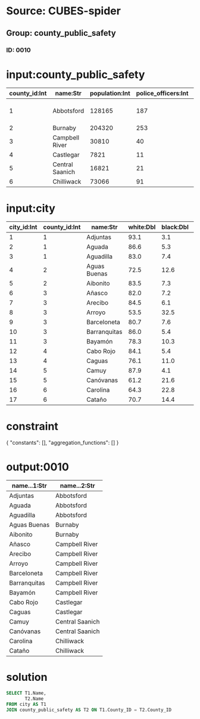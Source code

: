 # Source: CUBES-spider
## Group: county_public_safety
### ID: 0010

# input:county_public_safety

| county_id:Int | name:Str | population:Int | police_officers:Int | residents_per_officer:Int | case_burden:Int | crime_rate:Dbl | police_force:Str | location:Str |
|---|---|---|---|---|---|---|---|---|
| 1 | Abbotsford | 128165 | 187 | 685 | 81 | 118.0 | Abbotsford Police Department | East |
| 2 | Burnaby | 204320 | 253 | 808 | 100 | 123.0 | RCMP | East |
| 3 | Campbell River | 30810 | 40 | 770 | 137 | 178.0 | RCMP | West |
| 4 | Castlegar | 7821 | 11 | 711 | 107 | 150.0 | RCMP | North |
| 5 | Central Saanich | 16821 | 21 | 801 | 39 | 49.0 | Central Saanich Police | East |
| 6 | Chilliwack | 73066 | 91 | 803 | 140 | 174.0 | RCMP | West |

# input:city

| city_id:Int | county_id:Int | name:Str | white:Dbl | black:Dbl | amerindian:Dbl | asian:Dbl | multiracial:Dbl | hispanic:Dbl |
|---|---|---|---|---|---|---|---|---|
| 1 | 1 | Adjuntas | 93.1 | 3.1 | 0.3 | 0.0 | 3.4 | 99.6 |
| 2 | 1 | Aguada | 86.6 | 5.3 | 0.3 | 0.1 | 7.7 | 99.4 |
| 3 | 1 | Aguadilla | 83.0 | 7.4 | 0.3 | 0.2 | 8.2 | 98.5 |
| 4 | 2 | Aguas Buenas | 72.5 | 12.6 | 0.6 | 0.1 | 14.2 | 99.5 |
| 5 | 2 | Aibonito | 83.5 | 7.3 | 0.2 | 0.0 | 9.0 | 99.3 |
| 6 | 3 | Añasco | 82.0 | 7.2 | 0.4 | 0.1 | 10.3 | 99.2 |
| 7 | 3 | Arecibo | 84.5 | 6.1 | 0.4 | 0.1 | 7.9 | 99.2 |
| 8 | 3 | Arroyo | 53.5 | 32.5 | 0.9 | 0.2 | 13.0 | 99.1 |
| 9 | 3 | Barceloneta | 80.7 | 7.6 | 0.3 | 0.1 | 11.2 | 99.4 |
| 10 | 3 | Barranquitas | 86.0 | 5.4 | 0.3 | 0.0 | 8.3 | 99.3 |
| 11 | 3 | Bayamón | 78.3 | 10.3 | 0.6 | 0.2 | 10.7 | 99.0 |
| 12 | 4 | Cabo Rojo | 84.1 | 5.4 | 0.3 | 0.1 | 10.1 | 98.9 |
| 13 | 4 | Caguas | 76.1 | 11.0 | 0.6 | 0.2 | 12.1 | 99.1 |
| 14 | 5 | Camuy | 87.9 | 4.1 | 0.3 | 0.1 | 7.6 | 99.4 |
| 15 | 5 | Canóvanas | 61.2 | 21.6 | 0.9 | 0.2 | 16.1 | 99.2 |
| 16 | 6 | Carolina | 64.3 | 22.8 | 0.9 | 0.4 | 11.7 | 98.6 |
| 17 | 6 | Cataño | 70.7 | 14.4 | 1.0 | 0.3 | 13.7 | 99.0 |

# constraint

{
  "constants": [],
  "aggregation_functions": []
}

# output:0010

| name...1:Str | name...2:Str |
|---|---|
| Adjuntas | Abbotsford |
| Aguada | Abbotsford |
| Aguadilla | Abbotsford |
| Aguas Buenas | Burnaby |
| Aibonito | Burnaby |
| Añasco | Campbell River |
| Arecibo | Campbell River |
| Arroyo | Campbell River |
| Barceloneta | Campbell River |
| Barranquitas | Campbell River |
| Bayamón | Campbell River |
| Cabo Rojo | Castlegar |
| Caguas | Castlegar |
| Camuy | Central Saanich |
| Canóvanas | Central Saanich |
| Carolina | Chilliwack |
| Cataño | Chilliwack |

# solution

```sql
SELECT T1.Name,
       T2.Name
FROM city AS T1
JOIN county_public_safety AS T2 ON T1.County_ID = T2.County_ID
```
